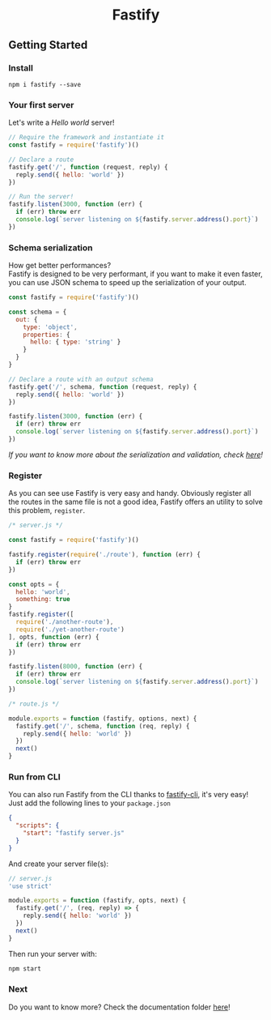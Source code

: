 <h1 align="center">Fastify</h1>

## Getting Started

### Install
```
npm i fastify --save
```
### Your first server
Let's write a *Hello world* server!
```js
// Require the framework and instantiate it
const fastify = require('fastify')()

// Declare a route
fastify.get('/', function (request, reply) {
  reply.send({ hello: 'world' })
})

// Run the server!
fastify.listen(3000, function (err) {
  if (err) throw err
  console.log(`server listening on ${fastify.server.address().port}`)
})
```

<a name="schema"></a>
### Schema serialization
How get better performances?  
Fastify is designed to be very performant, if you want to make it even faster, you can use JSON schema to speed up the serialization of your output.
```js
const fastify = require('fastify')()

const schema = {
  out: {
    type: 'object',
    properties: {
      hello: { type: 'string' }
    }
  }
}

// Declare a route with an output schema
fastify.get('/', schema, function (request, reply) {
  reply.send({ hello: 'world' })
})

fastify.listen(3000, function (err) {
  if (err) throw err
  console.log(`server listening on ${fastify.server.address().port}`)
})
```
*If you want to know more about the serialization and validation, check [here](https://github.com/fastify/fastify/blob/master/docs/Validation-And-Serialize.md)!*

<a name="register"></a>
### Register
As you can see use Fastify is very easy and handy.
Obviously register all the routes in the same file is not a good idea, Fastify offers an utility to solve this problem, `register`.

```js
/* server.js */

const fastify = require('fastify')()

fastify.register(require('./route'), function (err) {
  if (err) throw err
})

const opts = {
  hello: 'world',
  something: true
}
fastify.register([
  require('./another-route'),
  require('./yet-another-route')
], opts, function (err) {
  if (err) throw err
})

fastify.listen(8000, function (err) {
  if (err) throw err
  console.log(`server listening on ${fastify.server.address().port}`)
})
```
```js
/* route.js */

module.exports = function (fastify, options, next) {
  fastify.get('/', schema, function (req, reply) {
    reply.send({ hello: 'world' })
  })
  next()
}
```

<a name="cli"></a>
### Run from CLI
You can also run Fastify from the CLI thanks to [fastify-cli](https://github.com/fastify/fastify-cli), it's very easy!  
Just add the following lines to your `package.json`
```JSON
{
  "scripts": {
    "start": "fastify server.js"
  }
}
```
And create your server file(s):
```js
// server.js
'use strict'

module.exports = function (fastify, opts, next) {
  fastify.get('/', (req, reply) => {
    reply.send({ hello: 'world' })
  })
  next()
}
```
Then run your server with:
```bash
npm start
```
<a name="next"></a>
### Next
Do you want to know more?
Check the documentation folder [here](https://github.com/fastify/fastify/blob/master/docs/)!
